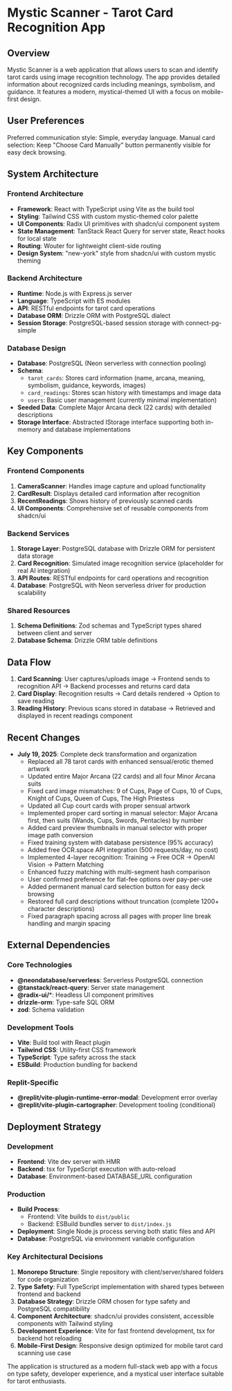 # Mystic Scanner - Tarot Card Recognition App

## Overview

Mystic Scanner is a web application that allows users to scan and identify tarot cards using image recognition technology. The app provides detailed information about recognized cards including meanings, symbolism, and guidance. It features a modern, mystical-themed UI with a focus on mobile-first design.

## User Preferences

Preferred communication style: Simple, everyday language.
Manual card selection: Keep "Choose Card Manually" button permanently visible for easy deck browsing.

## System Architecture

### Frontend Architecture
- **Framework**: React with TypeScript using Vite as the build tool
- **Styling**: Tailwind CSS with custom mystic-themed color palette
- **UI Components**: Radix UI primitives with shadcn/ui component system
- **State Management**: TanStack React Query for server state, React hooks for local state
- **Routing**: Wouter for lightweight client-side routing
- **Design System**: "new-york" style from shadcn/ui with custom mystic theming

### Backend Architecture
- **Runtime**: Node.js with Express.js server
- **Language**: TypeScript with ES modules
- **API**: RESTful endpoints for tarot card operations
- **Database ORM**: Drizzle ORM with PostgreSQL dialect
- **Session Storage**: PostgreSQL-based session storage with connect-pg-simple

### Database Design
- **Database**: PostgreSQL (Neon serverless with connection pooling)
- **Schema**: 
  - `tarot_cards`: Stores card information (name, arcana, meaning, symbolism, guidance, keywords, images)
  - `card_readings`: Stores scan history with timestamps and image data
  - `users`: Basic user management (currently minimal implementation)
- **Seeded Data**: Complete Major Arcana deck (22 cards) with detailed descriptions
- **Storage Interface**: Abstracted IStorage interface supporting both in-memory and database implementations

## Key Components

### Frontend Components
1. **CameraScanner**: Handles image capture and upload functionality
2. **CardResult**: Displays detailed card information after recognition
3. **RecentReadings**: Shows history of previously scanned cards
4. **UI Components**: Comprehensive set of reusable components from shadcn/ui

### Backend Services
1. **Storage Layer**: PostgreSQL database with Drizzle ORM for persistent data storage
2. **Card Recognition**: Simulated image recognition service (placeholder for real AI integration)
3. **API Routes**: RESTful endpoints for card operations and recognition
4. **Database**: PostgreSQL with Neon serverless driver for production scalability

### Shared Resources
1. **Schema Definitions**: Zod schemas and TypeScript types shared between client and server
2. **Database Schema**: Drizzle ORM table definitions

## Data Flow

1. **Card Scanning**: User captures/uploads image → Frontend sends to recognition API → Backend processes and returns card data
2. **Card Display**: Recognition results → Card details rendered → Option to save reading
3. **Reading History**: Previous scans stored in database → Retrieved and displayed in recent readings component

## Recent Changes
- **July 19, 2025**: Complete deck transformation and organization
  - Replaced all 78 tarot cards with enhanced sensual/erotic themed artwork
  - Updated entire Major Arcana (22 cards) and all four Minor Arcana suits
  - Fixed card image mismatches: 9 of Cups, Page of Cups, 10 of Cups, Knight of Cups, Queen of Cups, The High Priestess
  - Updated all Cup court cards with proper sensual artwork
  - Implemented proper card sorting in manual selector: Major Arcana first, then suits (Wands, Cups, Swords, Pentacles) by number
  - Added card preview thumbnails in manual selector with proper image path conversion
  - Fixed training system with database persistence (95% accuracy)
  - Added free OCR.space API integration (500 requests/day, no cost)
  - Implemented 4-layer recognition: Training → Free OCR → OpenAI Vision → Pattern Matching
  - Enhanced fuzzy matching with multi-segment hash comparison
  - User confirmed preference for flat-fee options over pay-per-use
  - Added permanent manual card selection button for easy deck browsing
  - Restored full card descriptions without truncation (complete 1200+ character descriptions)
  - Fixed paragraph spacing across all pages with proper line break handling and margin spacing

## External Dependencies

### Core Technologies
- **@neondatabase/serverless**: Serverless PostgreSQL connection
- **@tanstack/react-query**: Server state management
- **@radix-ui/***: Headless UI component primitives
- **drizzle-orm**: Type-safe SQL ORM
- **zod**: Schema validation

### Development Tools
- **Vite**: Build tool with React plugin
- **Tailwind CSS**: Utility-first CSS framework
- **TypeScript**: Type safety across the stack
- **ESBuild**: Production bundling for backend

### Replit-Specific
- **@replit/vite-plugin-runtime-error-modal**: Development error overlay
- **@replit/vite-plugin-cartographer**: Development tooling (conditional)

## Deployment Strategy

### Development
- **Frontend**: Vite dev server with HMR
- **Backend**: tsx for TypeScript execution with auto-reload
- **Database**: Environment-based DATABASE_URL configuration

### Production
- **Build Process**: 
  - Frontend: Vite builds to `dist/public`
  - Backend: ESBuild bundles server to `dist/index.js`
- **Deployment**: Single Node.js process serving both static files and API
- **Database**: PostgreSQL via environment variable configuration

### Key Architectural Decisions

1. **Monorepo Structure**: Single repository with client/server/shared folders for code organization
2. **Type Safety**: Full TypeScript implementation with shared types between frontend and backend
3. **Database Strategy**: Drizzle ORM chosen for type safety and PostgreSQL compatibility
4. **Component Architecture**: shadcn/ui provides consistent, accessible components with Tailwind styling
5. **Development Experience**: Vite for fast frontend development, tsx for backend hot reloading
6. **Mobile-First Design**: Responsive design optimized for mobile tarot card scanning use case

The application is structured as a modern full-stack web app with a focus on type safety, developer experience, and a mystical user interface suitable for tarot enthusiasts.